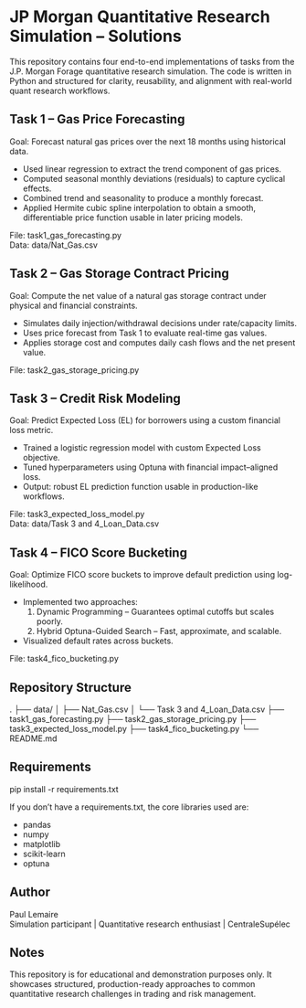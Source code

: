 # JP Morgan Quantitative Research Simulation – Solutions

This repository contains four end-to-end implementations of tasks from the J.P. Morgan Forage quantitative research simulation. The code is written in Python and structured for clarity, reusability, and alignment with real-world quant research workflows.

## Task 1 – Gas Price Forecasting

Goal: Forecast natural gas prices over the next 18 months using historical data.

- Used linear regression to extract the trend component of gas prices.
- Computed seasonal monthly deviations (residuals) to capture cyclical effects.
- Combined trend and seasonality to produce a monthly forecast.
- Applied Hermite cubic spline interpolation to obtain a smooth, differentiable price function usable in later pricing models.

File: task1_gas_forecasting.py  
Data: data/Nat_Gas.csv

## Task 2 – Gas Storage Contract Pricing

Goal: Compute the net value of a natural gas storage contract under physical and financial constraints.

- Simulates daily injection/withdrawal decisions under rate/capacity limits.
- Uses price forecast from Task 1 to evaluate real-time gas values.
- Applies storage cost and computes daily cash flows and the net present value.

File: task2_gas_storage_pricing.py

## Task 3 – Credit Risk Modeling

Goal: Predict Expected Loss (EL) for borrowers using a custom financial loss metric.

- Trained a logistic regression model with custom Expected Loss objective.
- Tuned hyperparameters using Optuna with financial impact–aligned loss.
- Output: robust EL prediction function usable in production-like workflows.

File: task3_expected_loss_model.py  
Data: data/Task 3 and 4_Loan_Data.csv

## Task 4 – FICO Score Bucketing

Goal: Optimize FICO score buckets to improve default prediction using log-likelihood.

- Implemented two approaches:
  1. Dynamic Programming – Guarantees optimal cutoffs but scales poorly.
  2. Hybrid Optuna-Guided Search – Fast, approximate, and scalable.
- Visualized default rates across buckets.

File: task4_fico_bucketing.py

## Repository Structure

.
├── data/
│   ├── Nat_Gas.csv
│   └── Task 3 and 4_Loan_Data.csv
├── task1_gas_forecasting.py
├── task2_gas_storage_pricing.py
├── task3_expected_loss_model.py
├── task4_fico_bucketing.py
└── README.md

## Requirements

pip install -r requirements.txt

If you don’t have a requirements.txt, the core libraries used are:

- pandas
- numpy
- matplotlib
- scikit-learn
- optuna

## Author

Paul Lemaire  
Simulation participant | Quantitative research enthusiast | CentraleSupélec

## Notes

This repository is for educational and demonstration purposes only. It showcases structured, production-ready approaches to common quantitative research challenges in trading and risk management.
